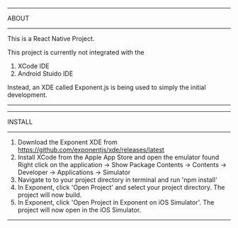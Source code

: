 **************************************************************************************************************************
ABOUT 
*****
This is a React Native Project.

This project is currently not integrated with the 
  1. XCode IDE
  2. Android Stuido IDE

Instead, an XDE called Exponent.js is being used to simply
the initial development.
**************************************************************************************************************************

**************************************************************************************************************************
INSTALL
*******
  1. Download the Exponent XDE from https://github.com/exponentjs/xde/releases/latest
  2. Install XCode from the Apple App Store and open the emulator found
        Right click on the application -> Show Package Contents -> Contents -> Developer -> Applications -> Simulator
  3. Navigate to to your project directory in terminal and run 'npm install'
  4. In Exponent, click 'Open Project' and select your project directory. The project will now build.
  5. In Exponent, click 'Open Project in Exponent on iOS Simulator'. The project will now open in the iOS Simulator.
**************************************************************************************************************************